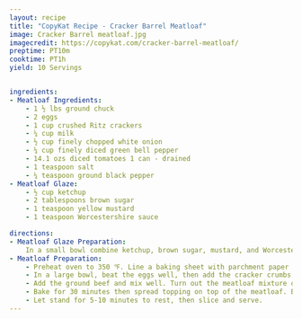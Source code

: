 ```yaml
---
layout: recipe
title: "CopyKat Recipe - Cracker Barrel Meatloaf"
image: Cracker Barrel meatloaf.jpg
imagecredit: https://copykat.com/cracker-barrel-meatloaf/
preptime: PT10m
cooktime: PT1h
yield: 10 Servings


ingredients:
- Meatloaf Ingredients:
    - 1 ½ lbs ground chuck
    - 2 eggs
    - 1 cup crushed Ritz crackers
    - ¼ cup milk
    - ½ cup finely chopped white onion
    - ¼ cup finely diced green bell pepper
    - 14.1 ozs diced tomatoes 1 can - drained
    - 1 teaspoon salt
    - ¼ teaspoon ground black pepper
- Meatloaf Glaze:
    - ½ cup ketchup
    - 2 tablespoons brown sugar
    - 1 teaspoon yellow mustard
    - 1 teaspoon Worcestershire sauce

directions:
- Meatloaf Glaze Preparation:
    In a small bowl combine ketchup, brown sugar, mustard, and Worcestershire sauce.
- Meatloaf Preparation:
    - Preheat oven to 350 ℉. Line a baking sheet with parchment paper or aluminum foil for easy removal if desired.
    - In a large bowl, beat the eggs well, then add the cracker crumbs, onion, green pepper, milk, salt, drained diced tomatoes, and pepper.  Mix well.
    - Add the ground beef and mix well. Turn out the meatloaf mixture onto the prepared pan; shape into a loaf.
    - Bake for 30 minutes then spread topping on top of the meatloaf. Bake for an additional 30 minutes or until the center is 160 ℉.
    - Let stand for 5-10 minutes to rest, then slice and serve.
---
```

